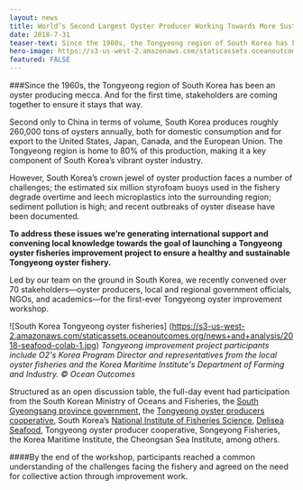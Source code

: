 ```yaml
---
layout: news
title: World’s Second Largest Oyster Producer Working Towards More Sustainable Practices
date: 2018-7-31
teaser-text: Since the 1960s, the Tongyeong region of South Korea has been an oyster producing mecca. And for the first time, stakeholders are coming together to ensure it stays that way.
hero-image: https://s3-us-west-2.amazonaws.com/staticassets.oceanoutcomes.org/news+and+analysis/hero+images/tongyeong-oyster-workshop-hero.jpg
featured: FALSE
---
```

###Since the 1960s, the Tongyeong region of South Korea has been an oyster producing mecca. And for the first time, stakeholders are coming together to ensure it stays that way.

Second only to China in terms of volume, South Korea produces roughly 260,000 tons of oysters annually, both for domestic consumption and for export to the United States, Japan, Canada, and the European Union. The Tongyeong region is home to 80% of this production, making it a key component of South Korea’s vibrant oyster industry.

However, South Korea’s crown jewel of oyster production faces a number of challenges; the estimated six million styrofoam buoys used in the fishery degrade overtime and leech microplastics into the surrounding region; sediment pollution is high; and recent outbreaks of oyster disease have been documented.

**To address these issues we’re generating international support and convening local knowledge towards the goal of launching a Tongyeong oyster fisheries improvement project to ensure a healthy and sustainable Tongyeong oyster fishery.**

Led by our team on the ground in South Korea, we recently convened over 70 stakeholders—oyster producers, local and regional government officials, NGOs, and academics—for the first-ever Tongyeong oyster improvement workshop.

![South Korea Tongyeong oyster fisheries]
(https://s3-us-west-2.amazonaws.com/staticassets.oceanoutcomes.org/news+and+analysis/2018-seafood-colab-1.jpg)
*Tongyeong improvement project participants include O2's Korea Program Director and representatives from the local oyster fisheries and the Korea Maritime Institute's Department of Farming and Industry. © Ocean Outcomes*

Structured as an open discussion table, the full-day event had participation from the South Korean Ministry of Oceans and Fisheries, the <a href="https://www.gyeongnam.go.kr/english/index.gyeong" target="_blank">South Gyeongsang province government</a>, the <a href="http://www.oyster-suhyup.co.kr/" target="_blank">Tongyeong oyster producers cooperative</a>, South Korea’s <a href="https://www.nifs.go.kr/page?id=en_index" target="_blank">National Institute of Fisheries Science</a>, <a href="http://www.delisea.co.kr/" target="_blank">Delisea Seafood</a>, Tongyeong oyster producer cooperative, Songeyong Fisheries, the Korea Maritime Institute, the Cheongsan Sea Institute, among others.

####By the end of the workshop, participants reached a common understanding of the challenges facing the fishery and agreed on the need for collective action through improvement work.
